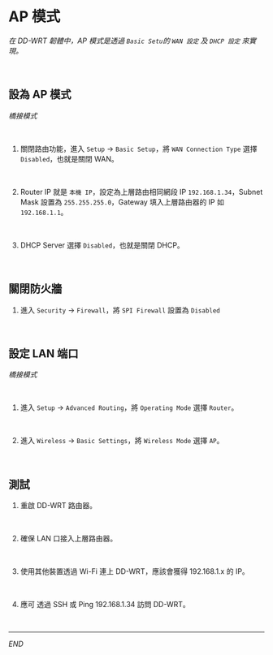 # AP 模式

_在 DD-WRT 韌體中，AP 模式是透過 `Basic Setu`的 `WAN 設定` 及 `DHCP 設定` 來實現。_

<br>

## 設為 AP 模式

_橋接模式_

<br>

1. 關閉路由功能，進入 `Setup` → `Basic Setup`，將 `WAN Connection Type` 選擇  `Disabled`，也就是關閉 WAN。

<br>

2. Router IP 就是 `本機 IP`，設定為上層路由相同網段 IP `192.168.1.34`，Subnet Mask 設置為 `255.255.255.0`，Gateway 填入上層路由器的 IP 如 `192.168.1.1`。

<br>

3. DHCP Server 選擇 `Disabled`，也就是關閉 DHCP。

<br>

## 關閉防火牆

1. 進入 `Security` → `Firewall`，將 `SPI Firewall` 設置為 `Disabled`

<br>

## 設定 LAN 端口

_橋接模式_

<br>

1. 進入 `Setup` → `Advanced Routing`，將 `Operating Mode` 選擇 `Router`。

<br>

2. 進入 `Wireless` → `Basic Settings`，將 `Wireless Mode` 選擇 `AP`。

<br>

## 測試

1. 重啟 DD-WRT 路由器。

<br>

2. 確保 LAN 口接入上層路由器。

<br>

3. 使用其他裝置透過 Wi-Fi 連上 DD-WRT，應該會獲得 192.168.1.x 的 IP。

<br>

4. 應可 透過 SSH 或 Ping 192.168.1.34 訪問 DD-WRT。

<br>

___

_END_